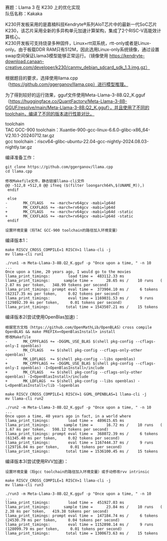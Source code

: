 赛题：Llama 3 在 K230 上的优化实现  
队伍名称：Kakaka  

K230开发板采用的是嘉楠科技Kendryte®系列AIoT芯片中的最新一代SoC芯片K230，该芯片采用全新的多异构单元加速计算架构，集成了2个RISC-V高能效计算核心。  
K230开发板可支持烧录多种固件，Linux+rtt双系统，rtt-only或者是Linux-only。由于板载DDR RAM只有512M，因此选用Linux-only系统镜像，通过设置swap空间保证Llama3模型能够正常运行。（镜像使用 https://kendryte-download.canaan-creative.com/developer/k230/canmv_debian_sdcard_sdk_1.3.img.gz）

根据题目的要求，选择使用llama.cpp（https://github.com/ggerganov/llama.cpp）进行模型推理。  


为了得到较好的运行效果，gguf文件使用Meta-Llama-3-8B.Q2_K.gguf（https://huggingface.co/QuantFactory/Meta-Llama-3-8B-GGUF/resolve/main/Meta-Llama-3-8B.Q2_K.gguf），并且使用了不同的toolchain，编译了不同的版本进行性能对比。

toolchain  
TAC GCC-900 toolchain：Xuantie-900-gcc-linux-6.6.0-glibc-x86_64-V2.10.1-20240712.tar.gz  
gcc toolchain：riscv64-glibc-ubuntu-22.04-gcc-nightly-2024.08.03-nightly.tar.gz  

编译准备工作：
```
git clone https://github.com/ggerganov/llama.cpp
cd llama.cpp

修改Makefile文件，静态链接llama-cli文件
@@ -512,8 +512,8 @@ ifneq ($(filter loongarch64%,$(UNAME_M)),)
 endif
 
 else
-       MK_CFLAGS   += -march=rv64gcv -mabi=lp64d
-       MK_CXXFLAGS += -march=rv64gcv -mabi=lp64d
+       MK_CFLAGS   += -march=rv64gcv -mabi=lp64d -static
+       MK_CXXFLAGS += -march=rv64gcv -mabi=lp64d -static
 endif

设置环境变量（将TAC GCC-900 toolchain的路径加入环境变量）
```

编译版本1：
```
make RISCV_CROSS_COMPILE=1 RISCV=1 llama-cli -j
mv llama-cli run1

./run1 -m Meta-Llama-3-8B.Q2_K.gguf -p "Once upon a time, " -n 10
...
Once upon a time, 20 years ago, I would go to the movies
llama_print_timings:        load time =  483112.33 ms
llama_print_timings:      sample time =      28.65 ms /    10 runs   (    2.87 ms per token,   348.99 tokens per second)
llama_print_timings: prompt eval time =  373904.10 ms /     6 tokens (62317.35 ms per token,     0.02 tokens per second)
llama_print_timings:        eval time = 1169031.53 ms /     9 runs   (129892.39 ms per token,     0.01 tokens per second)
llama_print_timings:       total time = 1543507.21 ms /    15 tokens
```

编译版本2(尝试使用OpenBlas加速)：
```
根据官方文档（https://github.com/OpenMathLib/OpenBLAS）cross compile OpenBLAS && make PREFIX=<OpenBlasInstall> install
修改Makefile
-       MK_CPPFLAGS += -DGGML_USE_BLAS $(shell pkg-config --cflags-only-I openblas)
-       MK_CFLAGS   += $(shell pkg-config --cflags-only-other openblas)
-       MK_LDFLAGS  += $(shell pkg-config --libs openblas)
+       MK_CPPFLAGS += -DGGML_USE_BLAS $(shell pkg-config --cflags-only-I openblas) -I<OpenBlasInstall>/include
+       MK_CFLAGS   += $(shell pkg-config --cflags-only-other openblas) -I<OpenBlasInstall>/include
+       MK_LDFLAGS  += $(shell pkg-config --libs openblas) -L<OpenBlasInstall>/lib -lopenblas

make RISCV_CROSS_COMPILE=1 RISCV=1 GGML_OPENBLAS=1 llama-cli -j
mv llama-cli run2

./run2 -m Meta-Llama-3-8B.Q2_K.gguf -p "Once upon a time, " -n 10
...
Once upon a time, 40 years ago in fact, in a world where
llama_print_timings:        load time =  489615.65 ms
llama_print_timings:      sample time =      16.72 ms /    10 runs   (    1.67 ms per token,   598.12 tokens per second)
llama_print_timings: prompt eval time =  368072.39 ms /     6 tokens (61345.40 ms per token,     0.02 tokens per second)
llama_print_timings:        eval time = 1167444.37 ms /     9 runs   (129716.04 ms per token,     0.01 tokens per second)
llama_print_timings:       total time = 1536100.45 ms /    15 tokens
```

编译版本3(尝试使用RVV加速)：
```
设置环境变量（将gcc toolchain的路径加入环境变量）或手动修改rvv intrinsic

make RISCV_CROSS_COMPILE=1 RISCV=1 llama-cli -j
mv llama-cli run3

./run3 -m Meta-Llama-3-8B.Q2_K.gguf -p "Once upon a time, " -n 10
...
llama_print_timings:        load time =  451927.03 ms
llama_print_timings:      sample time =      23.84 ms /    10 runs   (    2.38 ms per token,   419.38 tokens per second)
llama_print_timings: prompt eval time =  147184.74 ms /     6 tokens (24530.79 ms per token,     0.04 tokens per second)
llama_print_timings:        eval time = 1152898.14 ms /     9 runs   (128099.79 ms per token,     0.01 tokens per second)
llama_print_timings:       total time = 1300673.63 ms /    15 tokens
```

